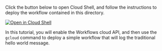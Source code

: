 Click the button below to open Cloud Shell, and follow the instructions to deploy the workflow contained in this directory.

[![Open in Cloud Shell](https://gstatic.com/cloudssh/images/open-btn.svg)](https://ssh.cloud.google.com/cloudshell/editor?cloudshell_git_repo=https%3A%2F%2Fgithub.com%2Fglaforge%2Fworkflows-demos&cloudshell_git_branch=master&cloudshell_print=instructions.txt&cloudshell_workspace=open-in-cloudshell&cloudshell_tutorial=README.md)

In this tutorial, you will enable the Workflows cloud API, and then use the `gcloud` command to deploy a simple workflow
that will log the traditional hello world message.
